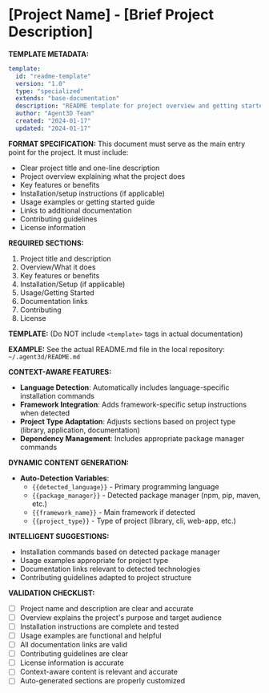 # [Project Name] - [Brief Project Description]

**TEMPLATE METADATA:**
```yaml
template:
  id: "readme-template"
  version: "1.0"
  type: "specialized"
  extends: "base-documentation"
  description: "README template for project overview and getting started"
  author: "Agent3D Team"
  created: "2024-01-17"
  updated: "2024-01-17"
```

**FORMAT SPECIFICATION:** This document must serve as the main entry point for the project. It must include:
- Clear project title and one-line description
- Project overview explaining what the project does
- Key features or benefits
- Installation/setup instructions (if applicable)
- Usage examples or getting started guide
- Links to additional documentation
- Contributing guidelines
- License information

**REQUIRED SECTIONS:**
1. Project title and description
2. Overview/What it does
3. Key features or benefits
4. Installation/Setup (if applicable)
5. Usage/Getting Started
6. Documentation links
7. Contributing
8. License

**TEMPLATE:** (Do NOT include `<template>` tags in actual documentation)
<template>
# {{project_name}} - {{project_description}}

## Overview
{{project_overview}}

## Key Features
- **{{feature_name}}** - {{feature_description}}
- **{{feature_name}}** - {{feature_description}}
- **{{feature_name}}** - {{feature_description}}

## Installation
{{installation_instructions}}
```{{language}}
{{installation_commands}}
```

## Quick Start
{{usage_instructions}}
```{{language}}
{{code_example}}
```

## Documentation
- [{{doc_name}}]({{doc_link}})
- [{{doc_name}}]({{doc_link}})
- [High-Level Design](docs/HIGH-LEVEL-DESIGN.md)
- [Contributing](CONTRIBUTING.md)

## Contributing
{{contributing_instructions}}

## License
{{license_info}}
</template>

**EXAMPLE:** See the actual README.md file in the local repository: `~/.agent3d/README.md`

**CONTEXT-AWARE FEATURES:**
- **Language Detection**: Automatically includes language-specific installation commands
- **Framework Integration**: Adds framework-specific setup instructions when detected
- **Project Type Adaptation**: Adjusts sections based on project type (library, application, documentation)
- **Dependency Management**: Includes appropriate package manager commands

**DYNAMIC CONTENT GENERATION:**
- **Auto-Detection Variables**:
  - `{{detected_language}}` - Primary programming language
  - `{{package_manager}}` - Detected package manager (npm, pip, maven, etc.)
  - `{{framework_name}}` - Main framework if detected
  - `{{project_type}}` - Type of project (library, cli, web-app, etc.)

**INTELLIGENT SUGGESTIONS:**
- Installation commands based on detected package manager
- Usage examples appropriate for project type
- Documentation links relevant to detected technologies
- Contributing guidelines adapted to project structure

**VALIDATION CHECKLIST:**
- [ ] Project name and description are clear and accurate
- [ ] Overview explains the project's purpose and target audience
- [ ] Installation instructions are complete and tested
- [ ] Usage examples are functional and helpful
- [ ] All documentation links are valid
- [ ] Contributing guidelines are clear
- [ ] License information is accurate
- [ ] Context-aware content is relevant and accurate
- [ ] Auto-generated sections are properly customized
